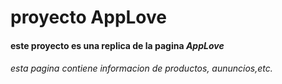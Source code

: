 # proyecto AppLove

#### este proyecto es una replica de la pagina *AppLove*

###### esta pagina contiene informacion de productos, aununcios,etc.
